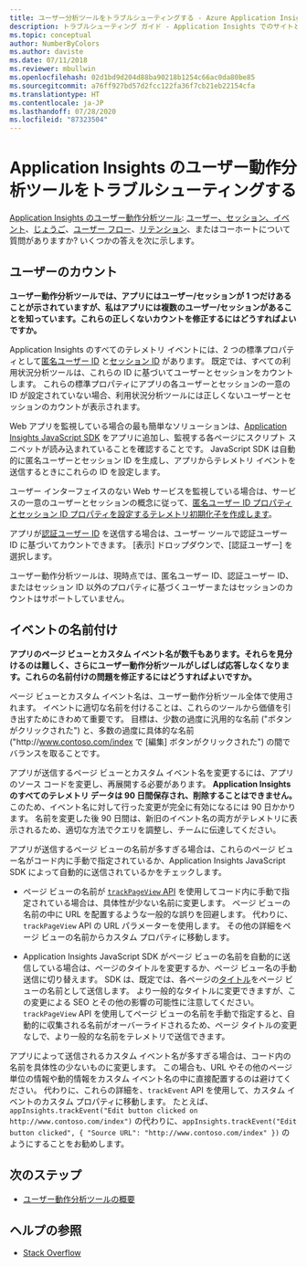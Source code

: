 ```yaml
---
title: ユーザー分析ツールをトラブルシューティングする - Azure Application Insights
description: トラブルシューティング ガイド - Application Insights でのサイトとアプリの利用状況の分析。
ms.topic: conceptual
author: NumberByColors
ms.author: daviste
ms.date: 07/11/2018
ms.reviewer: mbullwin
ms.openlocfilehash: 02d1bd9d204d88ba90218b1254c66ac0da80be85
ms.sourcegitcommit: a76ff927bd57d2fcc122fa36f7cb21eb22154cfa
ms.translationtype: HT
ms.contentlocale: ja-JP
ms.lasthandoff: 07/28/2020
ms.locfileid: "87323504"
---
```

# <a name="troubleshoot-user-behavior-analytics-tools-in-application-insights"></a>Application Insights のユーザー動作分析ツールをトラブルシューティングする
[Application Insights のユーザー動作分析ツール](usage-overview.md): [ユーザー、セッション、イベント](usage-segmentation.md)、[じょうご](usage-funnels.md)、[ユーザー フロー](usage-flows.md)、[リテンション](usage-retention.md)、またはコーホートについて質問がありますか? いくつかの答えを次に示します。

## <a name="counting-users"></a>ユーザーのカウント
**ユーザー動作分析ツールでは、アプリにはユーザー/セッションが 1 つだけあることが示されていますが、私はアプリには複数のユーザー/セッションがあることを知っています。これらの正しくないカウントを修正するにはどうすればよいですか。**

Application Insights のすべてのテレメトリ イベントには、2 つの標準プロパティとして[匿名ユーザー ID](./data-model-context.md) と[セッション ID](./data-model-context.md) があります。 既定では、すべての利用状況分析ツールは、これらの ID に基づいてユーザーとセッションをカウントします。 これらの標準プロパティにアプリの各ユーザーとセッションの一意の ID が設定されていない場合、利用状況分析ツールには正しくないユーザーとセッションのカウントが表示されます。

Web アプリを監視している場合の最も簡単なソリューションは、[Application Insights JavaScript SDK](./javascript.md) をアプリに追加し、監視する各ページにスクリプト スニペットが読み込まれていることを確認することです。 JavaScript SDK は自動的に匿名ユーザーとセッション ID を生成し、アプリからテレメトリ イベントを送信するときにこれらの ID を設定します。

ユーザー インターフェイスのない Web サービスを監視している場合は、サービスの一意のユーザーとセッションの概念に従って、[匿名ユーザー ID プロパティとセッション ID プロパティを設定するテレメトリ初期化子を作成します](usage-send-user-context.md)。

アプリが[認証ユーザー ID](./api-custom-events-metrics.md#authenticated-users) を送信する場合は、ユーザー ツールで認証ユーザー ID に基づいてカウントできます。 [表示] ドロップダウンで、[認証ユーザー] を選択します。

ユーザー動作分析ツールは、現時点では、匿名ユーザー ID、認証ユーザー ID、またはセッション ID 以外のプロパティに基づくユーザーまたはセッションのカウントはサポートしていません。

## <a name="naming-events"></a>イベントの名前付け
**アプリのページ ビューとカスタム イベント名が数千もあります。それらを見分けるのは難しく、さらにユーザー動作分析ツールがしばしば応答しなくなります。これらの名前付けの問題を修正するにはどうすればよいですか。**

ページ ビューとカスタム イベント名は、ユーザー動作分析ツール全体で使用されます。 イベントに適切な名前を付けることは、これらのツールから価値を引き出すためにきわめて重要です。 目標は、少数の過度に汎用的な名前 ("ボタンがクリックされた") と、多数の過度に具体的な名前 ("http:\//www.contoso.com/index で [編集] ボタンがクリックされた") の間でバランスを取ることです。

アプリが送信するページ ビューとカスタム イベント名を変更するには、アプリのソース コードを変更し、再展開する必要があります。 **Application Insights のすべてのテレメトリ データは 90 日間保存され、削除することはできません。** このため、イベント名に対して行った変更が完全に有効になるには 90 日かかります。 名前を変更した後 90 日間は、新旧のイベント名の両方がテレメトリに表示されるため、適切な方法でクエリを調整し、チームに伝達してください。

アプリが送信するページ ビューの名前が多すぎる場合は、これらのページ ビュー名がコード内に手動で指定されているか、Application Insights JavaScript SDK によって自動的に送信されているかをチェックします。

* ページ ビューの名前が [`trackPageView` API](https://github.com/Microsoft/ApplicationInsights-JS/blob/master/API-reference.md) を使用してコード内に手動で指定されている場合は、具体性が少ない名前に変更します。 ページ ビューの名前の中に URL を配置するような一般的な誤りを回避します。 代わりに、`trackPageView` API の URL パラメーターを使用します。 その他の詳細をページ ビューの名前からカスタム プロパティに移動します。

* Application Insights JavaScript SDK がページ ビューの名前を自動的に送信している場合は、ページのタイトルを変更するか、ページ ビュー名の手動送信に切り替えます。 SDK は、既定では、各ページの[タイトル](https://developer.mozilla.org/docs/Web/HTML/Element/title)をページ ビューの名前として送信します。 より一般的なタイトルに変更できますが、この変更による SEO とその他の影響の可能性に注意してください。 `trackPageView` API を使用してページ ビューの名前を手動で指定すると、自動的に収集される名前がオーバーライドされるため、ページ タイトルの変更なしで、より一般的な名前をテレメトリで送信できます。   

アプリによって送信されるカスタム イベント名が多すぎる場合は、コード内の名前を具体性の少ないものに変更します。 この場合も、URL やその他のページ単位の情報や動的情報をカスタム イベント名の中に直接配置するのは避けてください。 代わりに、これらの詳細を、`trackEvent` API を使用して、カスタム イベントのカスタム プロパティに移動します。 たとえば、`appInsights.trackEvent("Edit button clicked on http://www.contoso.com/index")` の代わりに、`appInsights.trackEvent("Edit button clicked", { "Source URL": "http://www.contoso.com/index" })` のようにすることをお勧めします。

## <a name="next-steps"></a>次のステップ

* [ユーザー動作分析ツールの概要](usage-overview.md)

## <a name="get-help"></a>ヘルプの参照
* [Stack Overflow](https://stackoverflow.com/questions/tagged/ms-application-insights)

